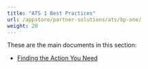 ```yaml
---
title: "ATS 1 Best Practices"
url: /appstore/partner-solutions/ats/bp-one/
weight: 20
---
```


These are the main documents in this section:

* [Finding the Action You Need](/appstore/partner-solutions/ats/bp-one-finding-the-action-you-need/)
